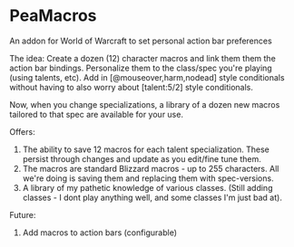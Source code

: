 # PeaMacros
An addon for World of Warcraft to set personal action bar preferences

The idea:  Create a dozen (12) character macros and link them them the action bar bindings.  Personalize them to the class/spec you're playing (using talents, etc). Add in [@mouseover,harm,nodead] style conditionals without having to also worry about [talent:5/2] style conditionals.

Now, when you change specializations, a library of a dozen new macros tailored to that spec are available for your use.

Offers:
1) The ability to save 12 macros for each talent specialization. These persist through changes and update as you edit/fine tune them.
2) The macros are standard Blizzard macros - up to 255 characters.  All we're doing is saving them and replacing them with spec-versions.
3) A library of my pathetic knowledge of various classes. (Still adding classes - I dont play anything well, and some classes I'm just bad at).

Future:
1) Add macros to action bars (configurable)
